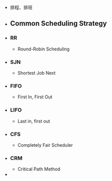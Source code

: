 - 排程、排班
- ## Common Scheduling Strategy
- ### RR
	- Round-Robin Scheduling
- ### SJN
	- Shortest Job Next
- ### FIFO
	- First In, First Out
- ### LIFO
	- Last in, first out
- ### CFS
	- Completely Fair Scheduler
- ### CRM
	- Critical Path Method
-